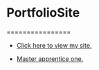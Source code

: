 # PortfolioSite
================

- [Click here to view my site.](https://LauraMitchell13.github.io/PortfolioSite/index.html)

- [Master apprentice one.](https://LauraMitchell13.github.io/PortfolioSite/apple.html)
